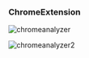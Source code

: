 ### ChromeExtension

![chromeanalyzer](https://user-images.githubusercontent.com/47170879/113521613-332c6280-95b8-11eb-8c2e-94ed896c2e37.jpeg)




![chromeanalyzer2](https://user-images.githubusercontent.com/47170879/113521615-3889ad00-95b8-11eb-981b-31efee2e1572.jpeg)
